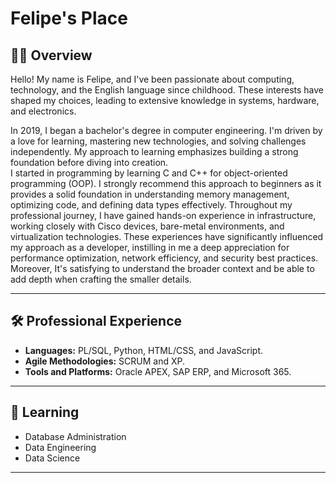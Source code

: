# Felipe's Place

## 🧑‍💻 Overview
Hello! My name is Felipe, and I've been passionate about computing, technology, and the English language since childhood. These interests have shaped my choices, leading to extensive knowledge in systems, hardware, and electronics.

In 2019, I began a bachelor's degree in computer engineering. I'm driven by a love for learning, mastering new technologies, and solving challenges independently. My approach to learning emphasizes building a strong foundation before diving into creation.  
I started in programming by learning C and C++ for object-oriented programming (OOP). I strongly recommend this approach to beginners as it provides a solid foundation in understanding memory management, optimizing code, and defining data types effectively.
Throughout my professional journey, I have gained hands-on experience in infrastructure, working closely with Cisco devices, bare-metal environments, and virtualization technologies. These experiences have significantly influenced my approach as a developer, instilling in me a deep appreciation for performance optimization, network efficiency, and security best practices. Moreover, It's satisfying to understand the broader context and be able to add depth when crafting the smaller details.

---

## 🛠️ Professional Experience
- **Languages:** PL/SQL, Python, HTML/CSS, and JavaScript.
- **Agile Methodologies:** SCRUM and XP.
- **Tools and Platforms:** Oracle APEX, SAP ERP, and Microsoft 365.

---

## 📖 Learning
- Database Administration
- Data Engineering
- Data Science
---
